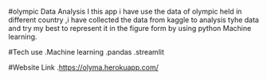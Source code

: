 #olympic Data Analysis
I this app i have use the  data of olympic held in 
different country ,i have collected the data from 
kaggle to analysis tyhe data and try my best to represent
it in the figure form by using python Machine learning.

#Tech use
.Machine learning
.pandas
.streamlit
 
 #Website Link
 .https://olyma.herokuapp.com/

